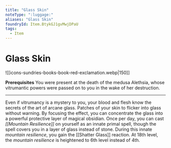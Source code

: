 ```yaml
---
title: "Glass Skin"
noteType: ":luggage:"
aliases: "Glass Skin"
foundryId: Item.BtykGJ1gvMwjDPaU
tags:
  - Item
---
```


# Glass Skin
![[icons-sundries-books-book-red-exclamation.webp|150]]

**Prerequisites** You were present at the death of the medusa Alethsia, whose vitrumantic powers were passed on to you in the wake of her destruction.

* * *

Even if vitrumancy is a mystery to you, your blood and flesh know the secrets of the art of arcane glass. Patches of your skin to flicker into glass without warning. By focusing the effect, you can concentrate the glass into a powerful protective layer of magical obsidian. Once per day, you can cast _[[Mountain Resilience]]_ on yourself as an innate primal spell, though the spell covers you in a layer of glass instead of stone. During this innate _mountain resilience_, you gain the [[Shatter Glass]] reaction. At 18th level, the _mountain resilience_ is heightened to 6th level instead of 4th.
